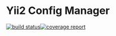 # Yii2 Config Manager


[![build status](https://git.hexa.com.ua/yii2/config/badges/dev/build.svg)](https://git.hexa.com.ua/yii2/config/commits/master)[![coverage report](https://git.hexa.com.ua/yii2/config/badges/dev/coverage.svg)](https://git.hexa.com.ua/yii2/config/commits/master)